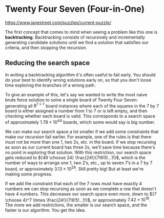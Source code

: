 # Twenty Four Seven (Four-in-One)
https://www.janestreet.com/puzzles/current-puzzle/

The first concept that comes to mind when seeing a problem like this one is **backtracking**. Backtracking consists of recursively and incrementally generating candidate solutions until we find a solution that satisfies our criteria, and then stopping the recursion.

## Reducing the search space

In writing a backtracking algorithm it's often useful to fail early. You should do your best to identify wrong solutions early on, so that you don't loose time exploring the branches of a wrong path.

To give an example of this, let's say we wanted to write the most naive brute force solution to solve a single board of Twenty Four Seven: generating all $8^{7\times7}$ board instances where each of the squares in the 7 by 7 board is either assigned a number from 1 to 7 or is left empty, and then checking whether each board is valid. This corresponds to a search space of approximately $1.78 \times 10^{44}$ boards, which some would say is big number.

We can make our search space a lot smaller if we add some constraints that make our recursion fail earlier. For example, one of the rules is that there must not be more than one 1, two 2s, etc. in the board. If we stop recursing as soon as our current board has three 2s, we'll save time because there's no point in exploring that solution. With this restriction, our search space gets reduced to ${49 \choose 24} \frac{24!}{7!6!5!...1!}$, which is the number of ways to arrange one 1, two 2’s, etc., up to seven 7’s in a 7 by 7 board, or approximately $3.13 \times 10^{26}$. Still pretty big! But at least we're making some progress.

If we add the constraint that each of the 7 rows must have exactly 4 numbers we can stop recursing as soon as we complete a row that doesn't have 4 numbers. This decreases our search space even more, down to ${7 \choose 4}^7 \times \frac{24!}{7!6!5!...1!}$, or approximately $7.42 \times 10^{18}$. The more we add restrictions, the smaller is our search space, and the faster is our algorithm. You get the idea.

